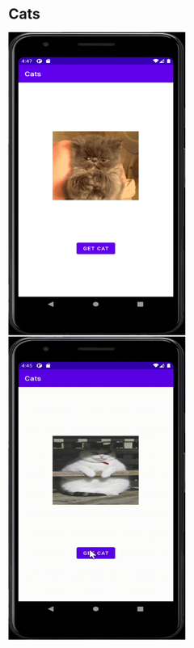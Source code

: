 # Cats
<img src = "/Cats Screenshot.png" width = "350" height = "600">
<img src = "/Cats GIF.gif" width = "350" height = "600">

